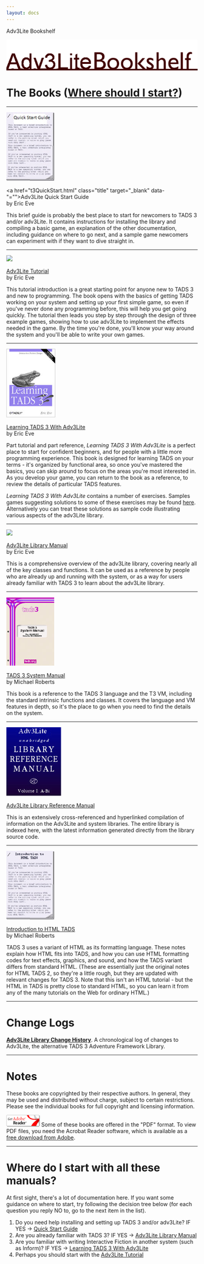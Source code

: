 ```yaml
---
layout: docs
---
```

Adv3Lite Bookshelf

<div class="title">

<img src="title2.gif" data-border="0" />

</div>

<div class="main">

# The Books ([Where should I start?](#wherestart))

------------------------------------------------------------------------

<a href="t3QuickStart.html" target="_blank"><img src="qstart_cover.jpg"
class="book" /></a>

<a href="t3QuickStart.html" class="title" target="_blank"
data-"="">Adv3Lite Quick Start Guide</a>  
by Eric Eve

This brief guide is probably the best place to start for newcomers to
TADS 3 and/or adv3Lite. It contains instructions for installing the
library and compiling a basic game, an explanation of the other
documentation, including guidance on where to go next, and a sample game
newcomers can experiment with if they want to dive straight in.

------------------------------------------------------------------------

<a href="tutorial/index.html" target="_blank"><img
src="tutorial/mancover.jpg" class="book" /></a>

<a href="tutorial/index.html" class="title" target="_blank">Adv3Lite
Tutorial</a>  
by Eric Eve

This tutorial introduction is a great starting point for anyone new to
TADS 3 and new to programming. The book opens with the basics of getting
TADS working on your system and setting up your first simple game, so
even if you've never done any programming before, this will help you get
going quickly. The tutorial then leads you step by step through the
design of three example games, showing how to use adv3Lite to implement
the effects needed in the game. By the time you're done, you'll know
your way around the system and you'll be able to write your own games.

------------------------------------------------------------------------

<a href="learning/LearningT3Lite.pdf" target="_blank"><img
src="learning_cover.jpg" class="book" /></a>

<a href="learning/LearningT3Lite.pdf" class="title"
target="_blank">Learning TADS 3 With Adv3Lite</a>  
by Eric Eve

Part tutorial and part reference, *Learning TADS 3 With Adv3Lite* is a
perfect place to start for confident beginners, and for people with a
little more programming experience. This book is designed for learning
TADS on your terms - it's organized by functional area, so once you've
mastered the basics, you can skip around to focus on the areas you're
most interested in. As you develop your game, you can return to the book
as a reference, to review the details of particular TADS features.

*Learning TADS 3 With Adv3Lite* contains a number of exercises. Samples
games suggesting solutions to some of these exercises may be found
<a href="learning/exercises.html" target="_blank">here</a>. Alternatively
you can treat these solutions as sample code illustrating various
aspects of the adv3Lite library.

------------------------------------------------------------------------

<a href="manual/index.html" target="_blank"><img
src="manual/mancover.jpg" class="book" /></a>

<a href="manual/index.html" class="title" target="_blank">Adv3Lite
Library Manual</a>  
by Eric Eve

This is a comprehensive overview of the adv3Lite library, covering
nearly all of the key classes and functions. It can be used as a
reference by people who are already up and running with the system, or
as a way for users already familiar with TADS 3 to learn about the
adv3Lite library.

------------------------------------------------------------------------

<a href="sysman.html" target="_blank"><img src="syscover.jpg"
class="book" /></a>

<a href="sysman.html" class="title" target="_blank">TADS 3 System
Manual</a>  
by Michael Roberts

This book is a reference to the TADS 3 language and the T3 VM, including
the standard intrinsic functions and classes. It covers the language and
VM features in depth, so it's the place to go when you need to find the
details on the system.

------------------------------------------------------------------------

<a href="libref/index.html" target="_blank"><img src="libcover.jpg"
class="book" /></a>

<a href="libref/index.html" class="title" target="_blank">Adv3Lite
Library Reference Manual</a>

This is an extensively cross-referenced and hyperlinked compilation of
information on the Adv3Lite and system libraries. The entire library is
indexed here, with the latest information generated directly from the
library source code.

------------------------------------------------------------------------

<a href="http://www.tads.org/t3doc/doc/htmltads/intro.html"
target="_blank"><img src="htads_cover.jpg" class="book" /></a>

<a href="http://www.tads.org/t3doc/doc/htmltads/intro.html" class="title"
target="_blank">Introduction to HTML TADS</a>  
by Michael Roberts

TADS 3 uses a variant of HTML as its formatting language. These notes
explain how HTML fits into TADS, and how you can use HTML formatting
codes for text effects, graphics, and sound, and how the TADS variant
differs from standard HTML. (These are essentially just the original
notes for HTML TADS 2, so they're a little rough, but they are updated
with relevant changes for TADS 3. Note that this isn't an HTML
tutorial - but the HTML in TADS is pretty close to standard HTML, so you
can learn it from any of the many tutorials on the Web for ordinary
HTML.)

------------------------------------------------------------------------

# Change Logs

<div class="indent">

<a href="manual/changelog.html" target="_blank"><strong>Adv3Lite Library
Change History</strong></a>. A chronological log of changes to Adv3Lite,
the alternative TADS 3 Adventure Framework Library.

</div>

------------------------------------------------------------------------

# Notes

<div class="indent">

These books are copyrighted by their respective authors. In general,
they may be used and distributed without charge, subject to certain
restrictions. Please see the individual books for full copyright and
licensing information.

<a href="http://www.adobe.com/products/acrobat/readstep.html"
target="_blank"><img src="getacro.gif" class="margin" data-align="right"
data-border="0" /></a> Some of these books are offered in the "PDF"
format. To view PDF files, you need the Acrobat Reader software, which
is available as a
<a href="http://www.adobe.com/products/acrobat/readstep.html"
target="_blank">free download from Adobe</a>.

</div>

------------------------------------------------------------------------

<span id="wherestart"></span>

# Where do I start with all these manuals?

At first sight, there's a lot of documentation here. If you want some
guidance on where to start, try following the decision tree below (for
each question you reply NO to, go to the next item in the list).

1.  Do you need help installing and setting up TADS 3 and/or adv3Lite?
    IF YES -\>
    <a href="t3QuickStart.html" target="_blank">Quick Start Guide</a>
2.  Are you already familiar with TADS 3? IF YES -\>
    <a href="manual/index.html" target="_blank">Adv3Lite Library Manual</a>
3.  Are you familiar with writing Interactive Fiction in another system
    (such as Inform)? IF YES -\>
    <a href="learning/LearningT3Lite.pdf" target="_blank">Learning TADS 3
    With Adv3Lite</a>
4.  Perhaps you should start with the
    <a href="tutorial/index.html" target="_blank">Adv3Lite Tutorial</a>

</div>
